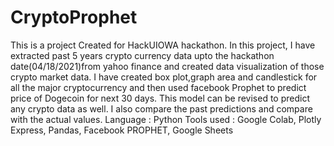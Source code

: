 # CryptoProphet
This is a project Created for HackUIOWA hackathon.
In this project, I have extracted past 5 years crypto currency data upto the hackathon date(04/18/2021)from yahoo finance and created data visualization of those crypto market data. I have created box plot,graph area and candlestick for all the major cryptocurrency and then used facebook Prophet to predict price of Dogecoin for next 30 days. This model can be revised to predict any crypto data as well. I also compare the past predictions and compare with the actual values.
Language : Python
Tools used : Google Colab, Plotly Express, Pandas, Facebook PROPHET, Google Sheets
